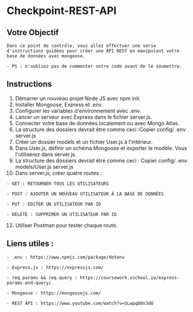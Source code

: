 # Checkpoint-REST-API

## Votre Objectif
    Dans ce point de contrôle, vous allez effectuer une série d'instructions guidées pour créer une API REST en manipulant votre base de données avec mongoose.
  
    - PS : n'oubliez pas de commenter votre code avant de le soumettre.

## Instructions
  1. Démarrer un nouveau projet Node JS avec npm init.
  2. Installer Mongoose, Express et .env.
  3. Configurer les variables d'environnement avec .env.
  4. Lancer un serveur avec Express dans le fichier server.js.
  5. Connecter votre base de données localement ou avec Mongo Atlas.
  6. La structure des dossiers devrait être comme ceci :Copier config/ .env server.js
  7. Créer un dossier models et un fichier User.js à l'intérieur.
  8. Dans User.js, définir un schéma Mongoose et exporter le modèle. Vous l'utiliserez dans server.js.
  9. La structure des dossiers devrait être comme ceci : Copier config/ .env models/User.js server.js
  10. Dans server.js, créer quatre routes :
      
    - GET : RETOURNER TOUS LES UTILISATEURS
      
    - POST : AJOUTER UN NOUVEAU UTILISATEUR À LA BASE DE DONNÉES
    
    - PUT : ÉDITER UN UTILISATEUR PAR ID
    
    - DELETE : SUPPRIMER UN UTILISATEUR PAR ID
  12. Utiliser Postman pour tester chaque route.

## Liens utiles :

    - .env : https://www.npmjs.com/package/dotenv
    
    - Express.js : https://expressjs.com/
      
    - req.params && req.query : https://coursework.vschool.io/express-params-and-query/
      
    - Mongoose : https://mongoosejs.com/
      
    - REST API : https://www.youtube.com/watch?v=SLwpqD8n3d0
